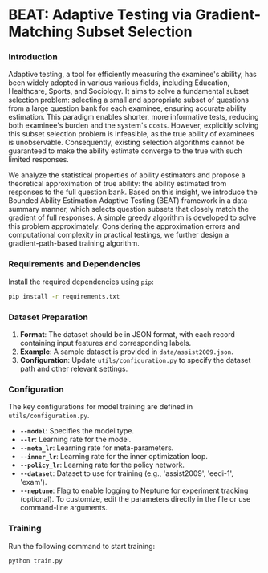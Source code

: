 
# BEAT: Adaptive Testing via Gradient-Matching Subset Selection




### Introduction

 Adaptive testing, a tool for efficiently measuring the examinee's ability, has been widely adopted in various various fields, including Education, Healthcare, Sports, and Sociology. It aims to solve a fundamental subset selection problem: selecting a small and appropriate subset of questions from a large question bank for each examinee, ensuring accurate ability estimation. This paradigm enables shorter, more informative tests, reducing both examinee's burden and the system's costs. However, explicitly solving this subset selection problem is infeasible, as the true ability of examinees is unobservable. Consequently, existing selection algorithms cannot be guaranteed to make the ability estimate converge to the true with such limited responses. 
 
We analyze the statistical properties of ability estimators and propose a theoretical approximation of true ability: the ability estimated from responses to the full question bank. Based on this insight, we introduce the Bounded Ability Estimation Adaptive Testing (BEAT) framework in a data-summary manner, which selects question subsets that closely match the gradient of full responses. A simple greedy algorithm is developed to solve this problem approximately. Considering the approximation errors and computational complexity in practical testings, we further design a gradient-path-based training algorithm. 


### Requirements and Dependencies

Install the required dependencies using `pip`:

```bash
pip install -r requirements.txt
```


### Dataset Preparation

1. **Format**: The dataset should be in JSON format, with each record containing input features and corresponding labels.
2. **Example**: A sample dataset is provided in `data/assist2009.json`.
3. **Configuration**: Update `utils/configuration.py` to specify the dataset path and other relevant settings.


### Configuration

The key configurations for model training are defined in `utils/configuration.py`. 

- **`--model`**: Specifies the model type.
- **`--lr`**: Learning rate for the model.
- **`--meta_lr`**: Learning rate for meta-parameters.
- **`--inner_lr`**: Learning rate for the inner optimization loop.
- **`--policy_lr`**: Learning rate for the policy network.
- **`--dataset`**: Dataset to use for training (e.g., 'assist2009', 'eedi-1', 'exam').
- **`--neptune`**: Flag to enable logging to Neptune for experiment tracking (optional).
To customize, edit the parameters directly in the file or use command-line arguments.

### Training

Run the following command to start training:

```bash
python train.py
```
